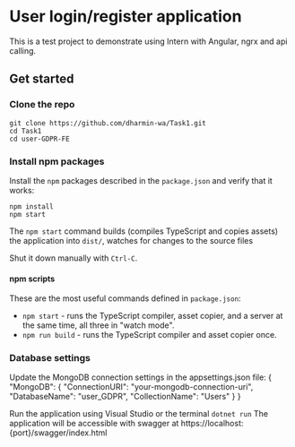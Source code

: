 # User login/register application

This is a test project to demonstrate using Intern with Angular, ngrx and api calling. 

## Get started

### Clone the repo

```shell
git clone https://github.com/dharmin-wa/Task1.git
cd Task1
cd user-GDPR-FE
```

### Install npm packages

Install the `npm` packages described in the `package.json` and verify that it works:

```shell
npm install
npm start
```

The `npm start` command builds (compiles TypeScript and copies assets) the application into `dist/`, watches for changes to the source files

Shut it down manually with `Ctrl-C`.

#### npm scripts

These are the most useful commands defined in `package.json`:

* `npm start` - runs the TypeScript compiler, asset copier, and a server at the same time, all three in "watch mode".
* `npm run build` - runs the TypeScript compiler and asset copier once.

### Database settings
Update the MongoDB connection settings in the appsettings.json file:
{
  "MongoDB": {
    "ConnectionURI": "your-mongodb-connection-uri",
    "DatabaseName": "user_GDPR",
    "CollectionName": "Users"
  }
}
 
Run the application using Visual Studio or the terminal
`dotnet run`
The application will be accessible with swagger at  https://localhost:{port}/swagger/index.html
